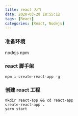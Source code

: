 ```yaml
---
title: react 入门
date: 2020-03-28 18:55:12
tags: [React]
categories: [React, Nodejs]
---
```


### 准备环境

nodejs npm

### react 脚手架

`npm i create-react-app -g`

### 创建 react 工程

```
mkdir react-app && cd react-app
create-react-app .
yarn start
```
